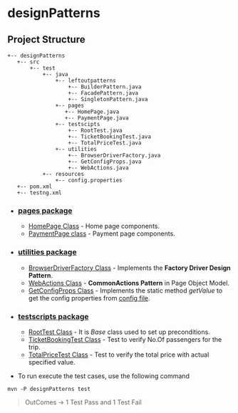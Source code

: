 # designPatterns

## Project Structure

```
+-- designPatterns
   +-- src
       +-- test
           +-- java
               +-- leftoutpatterns
                   +-- BuilderPattern.java
                   +-- FacadePattern.java
                   +-- SingletonPattern.java
               +-- pages 
                  +-- HomePage.java
                  +-- PaymentPage.java
               +-- testscipts 
                   +-- RootTest.java
                   +-- TicketBookingTest.java
                   +-- TotalPriceTest.java
               +-- utilities
                   +-- BrowserDriverFactory.java
                   +-- GetConfigProps.java
                   +-- WebActions.java
           +-- resources 
               +-- config.properties 
   +-- pom.xml
   +-- testng.xml
```

- ### [pages package](https://github.com/AST-LW-TV/designPatterns/tree/main/designPatterns/src/test/java/pages)
    - [HomePage Class](https://github.com/AST-LW-TV/designPatterns/blob/main/designPatterns/src/test/java/pages/HomePage.java) - Home page components.
    - [PaymentPage class](https://github.com/AST-LW-TV/designPatterns/blob/main/designPatterns/src/test/java/pages/PaymentPage.java) - Payment page components.
  
- ### [utilities package](https://github.com/AST-LW-TV/designPatterns/tree/main/designPatterns/src/test/java/utilities) 
    - [BrowserDriverFactory Class](https://github.com/AST-LW-TV/designPatterns/blob/main/designPatterns/src/test/java/utilities/BrowserDriverFactory.java) - Implements the **Factory Driver Design Pattern**.
    - [WebActions Class](https://github.com/AST-LW-TV/designPatterns/blob/main/designPatterns/src/test/java/utilities/WebActions.java) - **CommonActions Pattern** in Page Object Model.
    - [GetConfigProps Class](https://github.com/AST-LW-TV/designPatterns/blob/main/designPatterns/src/test/java/utilities/GetConfigProps.java) - Implements the static method *getValue* to get the config properties from [config file](https://github.com/AST-LW-TV/designPatterns/blob/main/designPatterns/src/test/resources/config.properties).

- ### [testscripts package](https://github.com/AST-LW-TV/designPatterns/tree/main/designPatterns/src/test/java/testscripts)
    - [RootTest Class](https://github.com/AST-LW-TV/designPatterns/blob/main/designPatterns/src/test/java/testscripts/RootTest.java) - It is *Base* class used to set up preconditions.
    - [TicketBookingTest Class](https://github.com/AST-LW-TV/designPatterns/blob/main/designPatterns/src/test/java/testscripts/TicketBookingTest.java) - Test to verify No.Of passengers for the trip.
    - [TotalPriceTest Class](https://github.com/AST-LW-TV/designPatterns/blob/main/designPatterns/src/test/java/testscripts/TotalPriceTest.java) - Test to verify the total price with actual specified value.
  
- To run execute the test cases, use the following command 
```
mvn -P designPatterns test
```
> OutComes -> 1 Test Pass and 1 Test Fail
